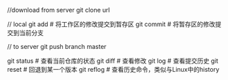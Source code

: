 //download from server
git clone url

// local
git add # 将工作区的修改提交到暂存区
git commit # 将暂存区的修改提交到当前分支

// to server
git push branch master

git status # 查看当前仓库的状态
git diff # 查看修改
git log # 查看提交历史
git reset # 回退到某一个版本
git reflog # 查看历史命令，类似与Linux中的history

